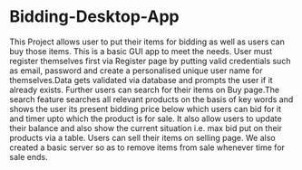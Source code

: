 # Bidding-Desktop-App
This Project allows user to put their items for bidding as well as users can buy those items. This is a basic GUI app to meet the needs.
User must register themselves first via Register page by putting valid credentials such as email, password and create a personalised unique user name for themselves.Data gets validated
via database and prompts the user if it already exists.
Further users can search for their items on Buy page.The search feature searches all relevant products on the basis of key words and shows the user its present bidding price below
which users can bid for it and timer upto which the product is for sale.
It also allow users to update their balance and also show the current situation i.e. max bid put on their products via a table.
Users can sell their items on selling page.
We also created a basic server so as to remove items from sale whenever time for sale ends.
